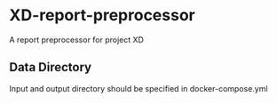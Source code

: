 # XD-report-preprocessor
A report preprocessor for project XD

## Data Directory
Input and output directory should be specified in docker-compose.yml

